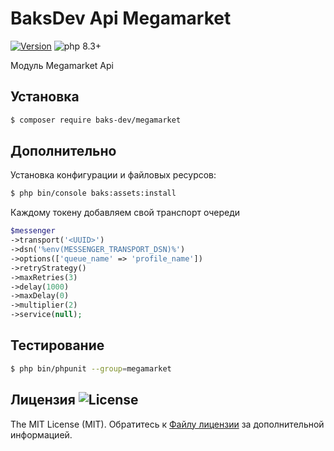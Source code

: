 # BaksDev Api Megamarket

[![Version](https://img.shields.io/badge/version-7.1.15-blue)](https://github.com/baks-dev/megamarket/releases)
![php 8.3+](https://img.shields.io/badge/php-min%208.3-red.svg)

Модуль Megamarket Api

## Установка

``` bash
$ composer require baks-dev/megamarket
```

## Дополнительно

Установка конфигурации и файловых ресурсов:

``` bash
$ php bin/console baks:assets:install
```

Каждому токену добавляем свой транспорт очереди

``` php
$messenger
->transport('<UUID>')
->dsn('%env(MESSENGER_TRANSPORT_DSN)%')
->options(['queue_name' => 'profile_name'])
->retryStrategy()
->maxRetries(3)
->delay(1000)
->maxDelay(0)
->multiplier(2)
->service(null);
```

## Тестирование

``` bash
$ php bin/phpunit --group=megamarket
```

## Лицензия ![License](https://img.shields.io/badge/MIT-green)

The MIT License (MIT). Обратитесь к [Файлу лицензии](LICENSE.md) за дополнительной информацией.
